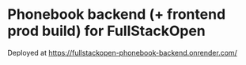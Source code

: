 # Phonebook backend (+ frontend prod build) for FullStackOpen

Deployed at <https://fullstackopen-phonebook-backend.onrender.com/>
